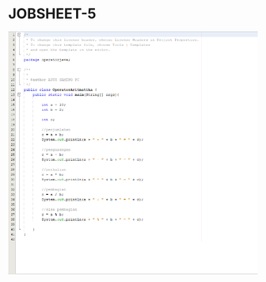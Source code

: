 # JOBSHEET-5
![Alt text](https://github.com/mikaozora/JOBSHEET-5/blob/master/program%20latihan%2002.PNG)
